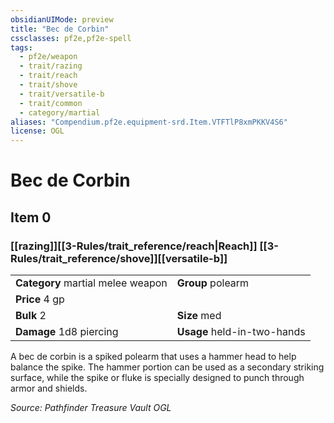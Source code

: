 ```yaml
---
obsidianUIMode: preview
title: "Bec de Corbin"
cssclasses: pf2e,pf2e-spell
tags:
  - pf2e/weapon
  - trait/razing
  - trait/reach
  - trait/shove
  - trait/versatile-b
  - trait/common
  - category/martial
aliases: "Compendium.pf2e.equipment-srd.Item.VTFTlP8xmPKKV4S6"
license: OGL
---
```

# Bec de Corbin
## Item 0
### [[razing]][[3-Rules/trait_reference/reach|Reach]] [[3-Rules/trait_reference/shove]][[versatile-b]]

|  |  |
| -- | -- |
| **Category** martial melee weapon | **Group** polearm |
| **Price** 4 gp |  |
| **Bulk** 2 | **Size** med |
| **Damage** 1d8 piercing  | **Usage** held-in-two-hands |



A bec de corbin is a spiked polearm that uses a hammer head to help balance the spike. The hammer portion can be used as a secondary striking surface, while the spike or fluke is specially designed to punch through armor and shields.

*Source: Pathfinder Treasure Vault*
*OGL*